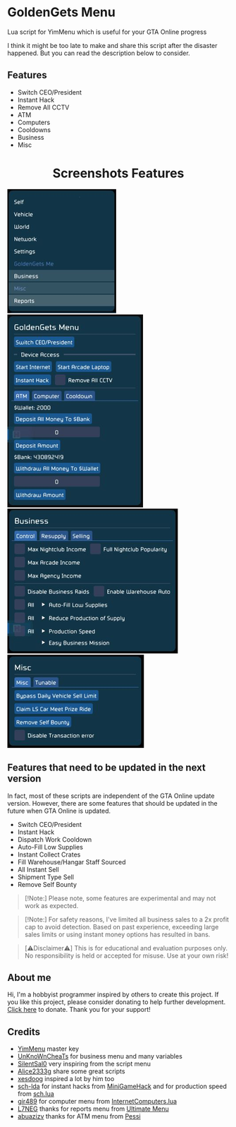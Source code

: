 # GoldenGets Menu
Lua script for YimMenu which is useful for your GTA Online progress

I think it might be too late to make and share this script after the disaster happened. But you can read the description below to consider.

## Features

- Switch CEO/President
- Instant Hack
- Remove All CCTV
- ATM
- Computers
- Cooldowns
- Business
- Misc


<div align="center">
  <h1> Screenshots Features</h1>
</div>

![Screenshots1](https://github.com/YimMenu-Lua/GoldenGets-Menu/blob/main/Screenshots/1.JPG)
![Screenshots2](https://github.com/YimMenu-Lua/GoldenGets-Menu/blob/main/Screenshots/2.JPG)
![Screenshots3](https://github.com/YimMenu-Lua/GoldenGets-Menu/blob/main/Screenshots/3.JPG)
![Screenshots4](https://github.com/YimMenu-Lua/GoldenGets-Menu/blob/main/Screenshots/4.JPG)


## Features that need to be updated in the next version

In fact, most of these scripts are independent of the GTA Online update version. However, there are some features that should be updated in the future when GTA Online is updated.

- Switch CEO/President
- Instant Hack
- Dispatch Work Cooldown
- Auto-Fill Low Supplies
- Instant Collect Crates
- Fill Warehouse/Hangar Staff Sourced
- All Instant Sell
- Shipment Type Sell
- Remove Self Bounty


> [!Note:]
> Please note, some features are experimental and may not work as expected.


> [!Note:]
> For safety reasons, I've limited all business sales to a 2x profit cap to avoid detection. Based on past experience, exceeding large sales limits or using instant money options has resulted in bans.


> [⚠︎Disclaimer⚠︎]
> This is for educational and evaluation purposes only.
> No responsibility is held or accepted for misuse.
> Use at your own risk!

## About me

Hi, I'm a hobbyist programmer inspired by others to create this project.
If you like this project, please consider donating to help further development. [Click here](https://www.paypal.me/mrafiwr) to donate. Thank you for your support!


## Credits

- [YimMenu](https://www.github.com/YimMenu/YimMenu) master key
- [UnKnoWnCheaTs](https://www.unknowncheats.me/forum/grand-theft-auto-v/500059-globals-locals-discussion-read-page-1-a.html) for business menu and many variables
- [SilentSal0](https://www.github.com/SilentSal0) very inspiring from the script menu
- [Alice2333g](https://www.github.com/Alice2333g) share some great scripts
- [xesdoog](https://www.github.com/xesdoog) inspired a lot by him too
- [sch-lda](https://www.github.com/sch-lda) for instant hacks from [MiniGameHack](https://www.github.com/YimMenu-Lua/MiniGameHack) and for production speed from [sch.lua](https://github.com/sch-lda/SCH-LUA-YIMMENU)
- [gir489](https://www.github.com/gir489returns) for computer menu from [InternetComputers.lua](https://github.com/YimMenu-Lua/Internet)
- [L7NEG](https://www.github.com/L7NEG) thanks for reports menu from [Ultimate Menu](https://github.com/UltimateMenu/UltimateMenu)
- [abuazizv](https://www.github.com/abuazizv) thanks for ATM menu from [Pessi](https://www.github.com/YimMenu-Lua/Pessi)
